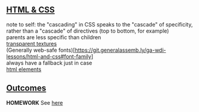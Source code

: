[**HTML & CSS**](https://git.generalassemb.ly/ga-wdi-lessons/html-and-css)
------
note to self: the "cascading" in CSS speaks to the "cascade" of specificity, rather than a "cascade" of directives (top to bottom, for example)  
parents are less specific than children  
[transparent textures](https://www.transparenttextures.com/)  
(Generally web-safe fonts)[https://git.generalassemb.ly/ga-wdi-lessons/html-and-css#font-family]  
always have a fallback just in case  
[html elements](https://developer.mozilla.org/en-US/docs/Web/HTML/Element)

[Outcomes](https://github.com/ga-dc/outcomes/tree/master/roadmap/week01)
------
**HOMEWORK**
See [here](https://github.com/ga-dc/outcomes/tree/master/roadmap/week01#homework)
